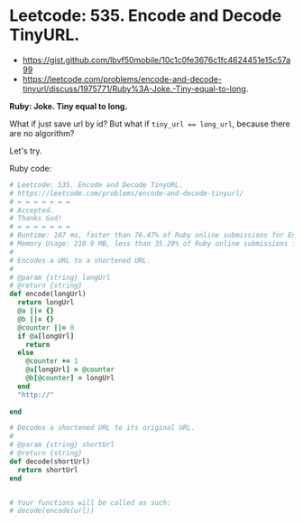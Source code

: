 # Leetcode: 535. Encode and Decode TinyURL.

- https://gist.github.com/lbvf50mobile/10c1c0fe3676c1fc4624451e15c57a99
- https://leetcode.com/problems/encode-and-decode-tinyurl/discuss/1975771/Ruby%3A-Joke.-Tiny-equal-to-long.

**Ruby: Joke. Tiny equal to long.**

What if just save url by id?
But what if `tiny_url == long_url`, because there are no algorithm?

Let's try.

Ruby code:
```Ruby
# Leetcode: 535. Encode and Decode TinyURL.
# https://leetcode.com/problems/encode-and-decode-tinyurl/
# = = = = = = =
# Accepted.
# Thanks God!
# = = = = = = =
# Runtime: 107 ms, faster than 76.47% of Ruby online submissions for Encode and Decode TinyURL.
# Memory Usage: 210.9 MB, less than 35.29% of Ruby online submissions for Encode and Decode TinyURL.
#
# Encodes a URL to a shortened URL.
#
# @param {string} longUrl
# @return {string}
def encode(longUrl)
  return longUrl
  @a ||= {}
  @b ||= {}
  @counter ||= 0
  if @a[longUrl]
    return
  else
    @counter += 1
    @a[longUrl] = @counter
    @b[@counter] = longUrl
  end
  "http://"
    
end

# Decodes a shortened URL to its original URL.
#
# @param {string} shortUrl
# @return {string}
def decode(shortUrl)
  return shortUrl
end


# Your functions will be called as such:
# decode(encode(url))
```
